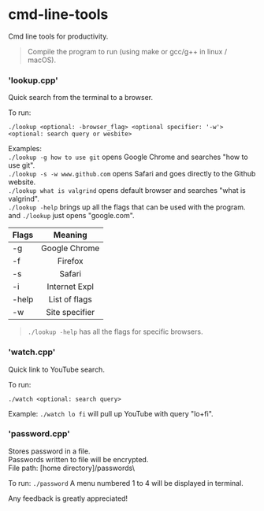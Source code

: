 # cmd-line-tools

Cmd line tools for productivity.

> Compile the program to run (using make or gcc/g++ in linux / macOS).

### 'lookup.cpp'

Quick search from the terminal to a browser.

To run:

```
./lookup <optional: -browser_flag> <optional specifier: '-w'> <optional: search query or wesbite>
```

Examples:\
`./lookup -g how to use git` opens Google Chrome and searches "how to use git".\
`./lookup -s -w www.github.com` opens Safari and goes directly to the Github website.\
`./lookup what is valgrind` opens default browser and searches "what is valgrind".\
`./lookup -help` brings up all the flags that can be used with the program.\
and `./lookup` just opens "google.com".


| Flags         | Meaning       |
| ------------- |:-------------:|
| -g            | Google Chrome |
| -f            | Firefox       |
| -s            | Safari        |
| -i            | Internet Expl |
| -help         | List of flags |
| -w            | Site specifier|


> `./lookup -help` has all the flags for specific browsers.

### 'watch.cpp'

Quick link to YouTube search.

To run:

```
./watch <optional: search query>
```
Example: `./watch lo fi` will pull up YouTube with query "lo+fi".

### 'password.cpp'

Stores password in a file.\
Passwords written to file will be encrypted.\
File path: [home directory]/passwords\

To run: `./password`
A menu numbered 1 to 4 will be displayed in terminal.

Any feedback is greatly appreciated!
